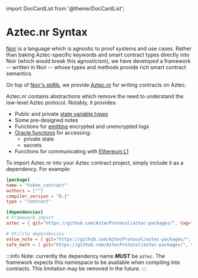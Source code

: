 import DocCardList from '@theme/DocCardList';

# Aztec.nr Syntax

[Noir](https://noir-lang.org/) is a language which is agnostic to proof systems and use cases. Rather than baking Aztec-specific keywords and smart contract types directly into Noir (which would break this agnosticism), we have developed a framework -- written in Noir -- whose types and methods provide rich smart contract semantics.

On top of [Noir's stdlib](https://noir-lang.org/standard_library/array_methods), we provide [Aztec.nr](https://github.com/AztecProtocol/aztec-packages/tree/master/yarn-project/aztec-nr) for writing contracts on Aztec.

Aztec.nr contains abstractions which remove the need to understand the low-level Aztec protocol. Notably, it provides:

- Public and private [state variable types](./state_variables.md)
- Some pre-designed notes
- Functions for [emitting](./events.md) encrypted and unencrypted logs
- [Oracle functions](./functions.md#oracle-functions) for accessing:
  - private state
  - secrets
- Functions for communicating with [Ethereum L1](./messaging.md)

To import Aztec.nr into your Aztec contract project, simply include it as a dependency. For example:

```toml
[package]
name = "token_contract"
authors = [""]
compiler_version = "0.1"
type = "contract"

[dependencies]
# Framework import
aztec = { git="https://github.com/AztecProtocol/aztec-packages/", tag="master", directory="yarn-project/aztec-nr/aztec" }

# Utility dependencies
value_note = { git="https://github.com/AztecProtocol/aztec-packages/", tag="master", directory="yarn-project/aztec-nr/value-note"}
safe_math = { git="https://github.com/AztecProtocol/aztec-packages/", tag="master", directory="yarn-project/aztec-nr/safe-math"}
```

:::info 
Note: currently the dependency name ***MUST*** be `aztec`. The framework expects this namespace to be available when compiling into contracts. This limitation may be removed in the future.
:::

<DocCardList />
